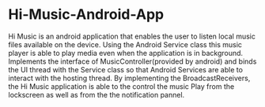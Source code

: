 # Hi-Music-Android-App
Hi Music is an android application that enables the user to listen local music files available on the device.
Using the Android Service class this music player is able to play media even when the application is in background.
Implements the interface of MusicController(provided by android) and binds the UI thread with the Service class so that Android Services are able to interact with the hosting thread.
By implementing the BroadcastReceivers, the Hi Music application is able to the control the music Play from the lockscreen as well as from the the notification pannel. 
